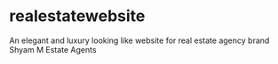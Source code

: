 # realestatewebsite
An elegant and luxury looking like website for real estate agency brand Shyam M Estate Agents
